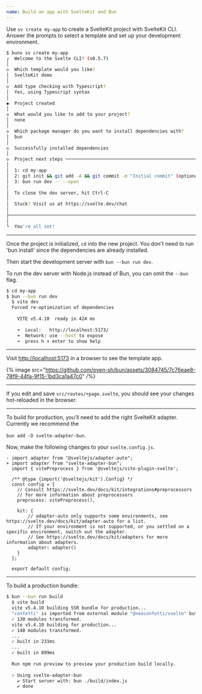 ```yaml
---
name: Build an app with SvelteKit and Bun
---
```


Use `sv create my-app` to create a SvelteKit project with SvelteKit CLI. Answer the prompts to select a template and set up your development environment.

```sh
$ bunx sv create my-app
┌  Welcome to the Svelte CLI! (v0.5.7)
│
◇  Which template would you like?
│  SvelteKit demo
│
◇  Add type checking with Typescript?
│  Yes, using Typescript syntax
│
◆  Project created
│
◇  What would you like to add to your project?
│  none
│
◇  Which package manager do you want to install dependencies with?
│  bun
│
◇  Successfully installed dependencies
│
◇  Project next steps ─────────────────────────────────────────────────────╮
│                                                                          │
│  1: cd my-app                                                            │
│  2: git init && git add -A && git commit -m "Initial commit" (optional)  │
│  3: bun run dev -- --open                                                │
│                                                                          │
│  To close the dev server, hit Ctrl-C                                     │
│                                                                          │
│  Stuck? Visit us at https://svelte.dev/chat                              │
│                                                                          │
├──────────────────────────────────────────────────────────────────────────╯
│
└  You're all set!
```

---

Once the project is initialized, `cd` into the new project. You don't need to run 'bun install' since the dependencies are already installed.

Then start the development server with `bun --bun run dev`.

To run the dev server with Node.js instead of Bun, you can omit the `--bun` flag.

```sh
$ cd my-app
$ bun --bun run dev
  $ vite dev
  Forced re-optimization of dependencies
  
    VITE v5.4.10  ready in 424 ms
  
    ➜  Local:   http://localhost:5173/
    ➜  Network: use --host to expose
    ➜  press h + enter to show help
```

---

Visit [http://localhost:5173](http://localhost:5173/) in a browser to see the template app.

{% image src="https://github.com/oven-sh/bun/assets/3084745/7c76eae8-78f9-44fa-9f15-1bd3ca1a47c0" /%}

---

If you edit and save `src/routes/+page.svelte`, you should see your changes hot-reloaded in the browser.

---

To build for production, you'll need to add the right SvelteKit adapter. Currently we recommend the

`bun add -D svelte-adapter-bun`.

Now, make the following changes to your `svelte.config.js`.

```ts-diff
- import adapter from "@sveltejs/adapter-auto";
+ import adapter from "svelte-adapter-bun";
  import { vitePreprocess } from '@sveltejs/vite-plugin-svelte';

  /** @type {import('@sveltejs/kit').Config} */
  const config = {
  	// Consult https://svelte.dev/docs/kit/integrations#preprocessors
  	// for more information about preprocessors
  	preprocess: vitePreprocess(),
  
  	kit: {
  		// adapter-auto only supports some environments, see https://svelte.dev/docs/kit/adapter-auto for a list.
  		// If your environment is not supported, or you settled on a specific environment, switch out the adapter.
  		// See https://svelte.dev/docs/kit/adapters for more information about adapters.
  		adapter: adapter()
  	}
  };
  
  export default config;
```

---

To build a production bundle:

```sh
$ bun --bun run build
  $ vite build
  vite v5.4.10 building SSR bundle for production...
  "confetti" is imported from external module "@neoconfetti/svelte" but never used in "src/routes/sverdle/+page.svelte".
  ✓ 130 modules transformed.
  vite v5.4.10 building for production...
  ✓ 148 modules transformed.
  ...
  ✓ built in 231ms
  ...
  ✓ built in 899ms
  
  Run npm run preview to preview your production build locally.
  
  > Using svelte-adapter-bun
    ✔ Start server with: bun ./build/index.js
    ✔ done
```
